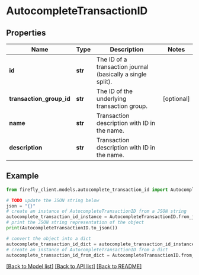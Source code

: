 # AutocompleteTransactionID


## Properties

Name | Type | Description | Notes
------------ | ------------- | ------------- | -------------
**id** | **str** | The ID of a transaction journal (basically a single split). | 
**transaction_group_id** | **str** | The ID of the underlying transaction group. | [optional] 
**name** | **str** | Transaction description with ID in the name. | 
**description** | **str** | Transaction description with ID in the name. | 

## Example

```python
from firefly_client.models.autocomplete_transaction_id import AutocompleteTransactionID

# TODO update the JSON string below
json = "{}"
# create an instance of AutocompleteTransactionID from a JSON string
autocomplete_transaction_id_instance = AutocompleteTransactionID.from_json(json)
# print the JSON string representation of the object
print(AutocompleteTransactionID.to_json())

# convert the object into a dict
autocomplete_transaction_id_dict = autocomplete_transaction_id_instance.to_dict()
# create an instance of AutocompleteTransactionID from a dict
autocomplete_transaction_id_from_dict = AutocompleteTransactionID.from_dict(autocomplete_transaction_id_dict)
```
[[Back to Model list]](../README.md#documentation-for-models) [[Back to API list]](../README.md#documentation-for-api-endpoints) [[Back to README]](../README.md)


